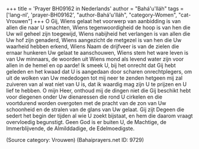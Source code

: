 +++
title = 'Prayer BH09162 in Nederlands'
author = "Bahá'u'lláh"
tags = ['lang-nl', 'prayer-BH09162', "author-Bahá'u'lláh", "category-Women", "cat-Vrouwen"]
+++
O Gij, Wiens gelaat het voorwerp van aanbidding is van allen die naar U smachten, Wiens tegenwoordigheid de hoop is van hen die Uw wil geheel zijn toegewijd, Wiens nabijheid het verlangen is van allen die Uw hof zijn genaderd, Wiens aangezicht de metgezel is van hen die Uw waarheid hebben erkend, Wiens Naam de drijfveer is van de zielen die ernaar hunkeren Uw gelaat te aanschouwen, Wiens stem het ware leven is van Uw minnaars, de woorden uit Wiens mond als levend water zijn voor allen in de hemel en op aarde!
Ik smeek U, bij het onrecht dat Gij hebt geleden en het kwaad dat U is aangedaan door scharen onrechtplegers, om uit de wolken van Uw mededogen tot mij neer te zenden hetgeen mij zal zuiveren van al wat niet van U is, dat ik waardig mag zijn U te prijzen en U lief te hebben.
O mijn Heer, onthoud mij de dingen niet die Gij beschikt hebt voor diegenen onder Uw dienaressen die rond U cirkelen en die voortdurend worden overgoten met de pracht van de zon van Uw schoonheid en de stralen van de glans van Uw gelaat. Gij zijt Degeen die sedert het begin der tijden al wie U zoekt bijstaat, en hem die daarom vraagt overvloedig begunstigt.
Geen God is er buiten U, de Machtige, de Immerblijvende, de Almilddadige, de Edelmoedigste.

(Source category: Vrouwen)
(Bahaiprayers.net ID: 9729)
